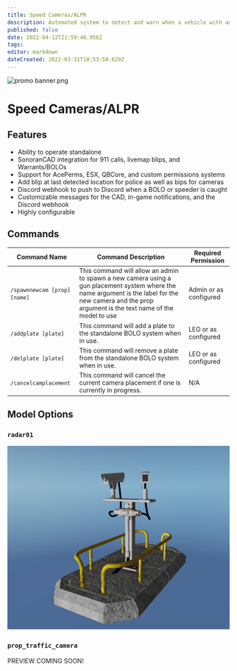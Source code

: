 ```yaml
---
title: Speed Cameras/ALPR
description: Automated system to detect and warn when a vehicle with an active BOLO or a speeding vehicle is spotted.
published: false
date: 2022-04-12T21:59:40.956Z
tags: 
editor: markdown
dateCreated: 2022-03-31T18:53:58.629Z
---
```


![promo banner.png](/speed-camera/promo-banner.png)
# Speed Cameras/ALPR

## Features
- Ability to operate standalone
- SonoranCAD integration for 911 calls, livemap blips, and Warrants/BOLOs
- Support for AcePerms, ESX, QBCore, and custom permissions systems
- Add blip at last detected location for police as well as bips for cameras
- Discord webhook to push to Discord when a BOLO or speeder is caught
- Customizable messages for the CAD, in-game notifications, and the Discord webhook
- Highly configurable

## Commands
| Command Name          | Command Description                                                                                                                         | Required Permission    |
|-----------------------|---------------------------------------------------------------------------------------------------------------------------------------------|------------------------|
| `/spawnnewcam [prop] [name]` | This command will allow an admin to spawn a new camera using a gun placement system where the name argument is the label for the new camera and the prop argument is the text name of the model to use | Admin or as configured |
| `/addplate [plate]`           | This command will add a plate to the standalone BOLO system when in use.                                                                    | LEO or as configured   |
| `/delplate [plate]`           | This command will remove a plate from the standalone BOLO system when in use.                                                               | LEO or as configured   |
| `/cancelcamplacement` | This command will cancel the current camera placement if one is currently in progress.                                                      | N/A                    |

## Model Options
### `radar01`
![radar01-preview.png](/speed-camera/radar01-preview.png)
### `prop_traffic_camera`
PREVIEW COMING SOON!